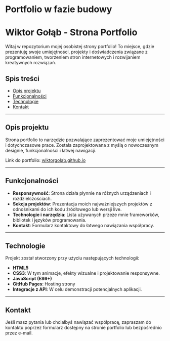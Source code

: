 # Portfolio w fazie budowy
# Wiktor Gołąb - Strona Portfolio

Witaj w repozytorium mojej osobistej strony portfolio! To miejsce, gdzie prezentuję swoje umiejętności, projekty i doświadczenia związane z programowaniem, tworzeniem stron internetowych i rozwijaniem kreatywnych rozwiązań.

## Spis treści

- [Opis projektu](#opis-projektu)
- [Funkcjonalności](#funkcjonalności)
- [Technologie](#technologie)
- [Kontakt](#kontakt)

---

## Opis projektu

Strona portfolio to narzędzie pozwalające zaprezentować moje umiejętności i dotychczasowe prace. Została zaprojektowana z myślą o nowoczesnym designie, funkcjonalności i łatwej nawigacji. 

Link do portfolio: [wiktorgolab.github.io](https://wiktorgolab.github.io)

---

## Funkcjonalności

- **Responsywność**: Strona działa płynnie na różnych urządzeniach i rozdzielczościach.
- **Sekcja projektów**: Prezentacja moich najważniejszych projektów z odnośnikami do ich kodu źródłowego lub wersji live.
- **Technologie i narzędzia**: Lista używanych przeze mnie frameworków, bibliotek i języków programowania.
- **Kontakt**: Formularz kontaktowy do łatwego nawiązania współpracy.

---

## Technologie

Projekt został stworzony przy użyciu następujących technologii:

- **HTML5**
- **CSS3**: W tym animacje, efekty wizualne i projektowanie responsywne.
- **JavaScript (ES6+)**
- **GitHub Pages**: Hosting strony
- **Integracje z API**: W celu demonstracji potencjalnych aplikacji.

---

## Kontakt

Jeśli masz pytania lub chciałbyś nawiązać współpracę, zapraszam do kontaktu poprzez formularz dostępny na stronie portfolio lub bezpośrednio przez e-mail. 

